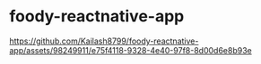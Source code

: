 # foody-reactnative-app





https://github.com/Kailash8799/foody-reactnative-app/assets/98249911/e75f4118-9328-4e40-97f8-8d00d6e8b93e



